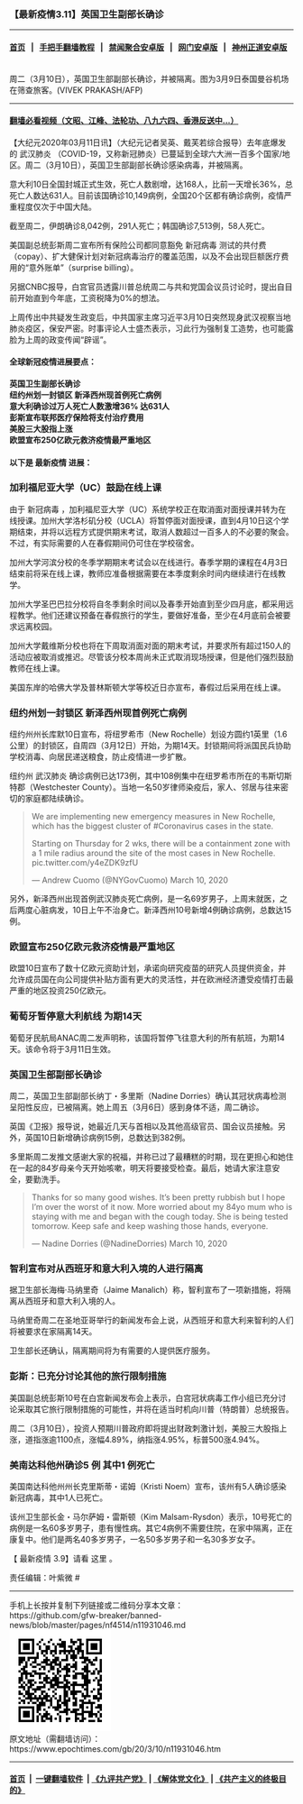 ### 【最新疫情3.11】英国卫生副部长确诊
------------------------

#### [首页](https://github.com/gfw-breaker/banned-news/blob/master/README.md) &nbsp;&nbsp;|&nbsp;&nbsp; [手把手翻墙教程](https://github.com/gfw-breaker/guides/wiki) &nbsp;&nbsp;|&nbsp;&nbsp; [禁闻聚合安卓版](https://github.com/gfw-breaker/bn-android) &nbsp;&nbsp;|&nbsp;&nbsp; [网门安卓版](https://github.com/oGate2/oGate) &nbsp;&nbsp;|&nbsp;&nbsp; [神州正道安卓版](https://github.com/SzzdOgate/update) 



<div><img alt="" class="aligncenter wp-post-image" src="https://i.epochtimes.com/assets/uploads/2020/03/000_1PQ0GI-600x400.jpg"/>
<div class="red16 caption">
 周二（3月10日），英国卫生部副部长确诊，并被隔离。图为3月9日泰国曼谷机场在筛查旅客。(VIVEK PRAKASH/AFP)
</div>
</div><hr/>

#### [翻墙必看视频（文昭、江峰、法轮功、八九六四、香港反送中...）](https://github.com/gfw-breaker/banned-news/blob/master/pages/link3.md)

<div><p>
 【大纪元2020年03月11日讯】（大纪元记者吴英、戴芙若综合报导）去年底爆发的
 <ok href="https://www.epochtimes.com/gb/tag/%E6%AD%A6%E6%B1%89%E8%82%BA%E7%82%8E.html">
  武汉肺炎
 </ok>
 （COVID-19，又称新冠肺炎）已蔓延到全球六大洲一百多个国家/地区。周二（3月10日），英国卫生部副部长确诊感染病毒，并被隔离。
</p>
<p>
 意大利10日全国封城正式生效，死亡人数剧增，达168人，比前一天增长36%，总死亡人数达631人。目前该国确诊10,149病例，全国20个区都有确诊病例，疫情严重程度仅次于中国大陆。
</p>
<p>
 截至周二，伊朗确诊8,042例，291人死亡；韩国确诊7,513例，58人死亡。
</p>
<p>
 美国副总统彭斯周二宣布所有保险公司都同意豁免
 <ok href="https://www.epochtimes.com/gb/tag/%E6%96%B0%E5%86%A0%E7%97%85%E6%AF%92.html">
  新冠病毒
 </ok>
 测试的共付费（copay）、扩大健保计划对新冠病毒治疗的覆盖范围，以及不会出现巨额医疗费用的“意外账单”（surprise billing）。
</p>
<p>
 另据CNBC报导，白宫官员透露川普总统周二与共和党国会议员讨论时，提出自目前开始直到今年底，工资税降为0%的想法。
</p>
<p>
 上周传出中共疑发生政变后，中共国家主席习近平3月10日突然现身武汉视察当地肺炎疫区，保安严密。时事评论人士盛杰表示，习此行为强制复工造势，也可能露脸为上周的政变传闻“辟谣”。
</p>
<h4>
 <strong>
  全球新冠疫情进展要点：
 </strong>
</h4>
<p>
 <strong>
  英国卫生副部长确诊
 </strong>
 <br/>
 <strong>
  纽约州划一封锁区 新泽西州现首例死亡病例
 </strong>
 <br/>
 <strong>
  意大利确诊过万人死亡人数激增36% 达631人
 </strong>
 <br/>
 <strong>
  彭斯宣布联邦医疗保险将支付治疗费用
 </strong>
 <br/>
 <strong>
  美股三大股指上涨
 </strong>
 <br/>
 <strong>
  欧盟宣布250亿欧元救济疫情最严重地区
 </strong>
</p>
<h4>
 <strong>
  以下是
  <ok href="https://www.epochtimes.com/gb/tag/%E6%9C%80%E6%96%B0%E7%96%AB%E6%83%85.html">
   最新疫情
  </ok>
  进展：
 </strong>
</h4>
<h3>
 加利福尼亚大学（UC）鼓励在线上课
</h3>
<p>
 由于
 <ok href="https://www.epochtimes.com/gb/tag/%E6%96%B0%E5%86%A0%E7%97%85%E6%AF%92.html">
  新冠病毒
 </ok>
 ，加利福尼亚大学（UC）系统学校正在取消面对面授课并转为在线授课。加州大学洛杉矶分校（UCLA）将暂停面对面授课，直到4月10日这个学期结束，并将以远程方式提供期末考试，取消人数超过一百多人的不必要的聚会。不过，有实际需要的人在春假期间仍可住在学校宿舍。
</p>
<p>
 加州大学河滨分校的冬季学期期末考试会以在线进行。春季学期的课程在4月3日结束前将采在线上课，教师应准备根据需要在本季度剩余时间内继续进行在线教学。
</p>
<p>
 加州大学圣巴巴拉分校将自冬季剩余时间以及春季开始直到至少四月底，都采用远程教学。他们还建议预备在春假旅行的学生，要做好准备，至少在4月底前会被要求远离校园。
</p>
<p>
 加州大学戴维斯分校也将在下周取消面对面的期末考试，并要求所有超过150人的活动应被取消或推迟。尽管该分校本周尚未正式取消现场授课，但是他们强烈鼓励教师在线上课。
</p>
<p>
 美国东岸的哈佛大学及普林斯顿大学等校近日亦宣布，春假过后采用在线上课。
</p>
<h3>
 纽约州划一封锁区 新泽西州现首例死亡病例
</h3>
<p>
 纽约州州长库默10日宣布，将纽罗希市（New Rochelle）划设方圆约1英里（1.6公里）的封锁区，自周四（3月12日）开始，为期14天。封锁期间将派国民兵协助学校消毒、向居民递送粮食，防止疫情进一步扩散。
</p>
<p>
 纽约州
 <ok href="https://www.epochtimes.com/gb/tag/%E6%AD%A6%E6%B1%89%E8%82%BA%E7%82%8E.html">
  武汉肺炎
 </ok>
 确诊病例已达173例，其中108例集中在纽罗希市所在的韦斯切斯特郡（Westchester County）。当地一名50岁律师染疫后，家人、邻居与往来密切的家庭都陆续确诊。
</p>
<p>
</p>
<blockquote class="twitter-tweet">
 <p dir="ltr" lang="en">
  We are implementing new emergency measures in New Rochelle, which has the biggest cluster of
  <ok href="https://twitter.com/hashtag/Coronavirus?src=hash&amp;ref_src=twsrc%5Etfw">
   #Coronavirus
  </ok>
  cases in the state.
 </p>
 <p>
  Starting on Thursday for 2 wks, there will be a containment zone with a 1 mile radius around the site of the most cases in New Rochelle.
  <ok href="https://t.co/y4eZDK9zfU">
   pic.twitter.com/y4eZDK9zfU
  </ok>
 </p>
 <p>
  — Andrew Cuomo (@NYGovCuomo)
  <ok href="https://twitter.com/NYGovCuomo/status/1237445846993702912?ref_src=twsrc%5Etfw">
   March 10, 2020
  </ok>
 </p>
</blockquote>
<p>
 <p>
 </p>
 <p>
  另外，新泽西州出现首例武汉肺炎死亡病例，是一名69岁男子，上周末就医，之后两度心脏病发，10日上午不治身亡。新泽西州10号新增4例确诊病例，总数达15例。
 </p>
 <h3>
  欧盟宣布250亿欧元救济疫情最严重地区
 </h3>
 <p>
  欧盟10日宣布了数十亿欧元资助计划，承诺向研究疫苗的研究人员提供资金，并允许成员国在向公司提供补贴方面有更大的灵活性，并在欧洲经济遭受疫情打击最严重的地区投资250亿欧元。
 </p>
 <h3>
  <strong>
   葡萄牙暂停意大利航线 为期14天
  </strong>
 </h3>
 <p>
  葡萄牙民航局ANAC周二发声明称，该国将暂停飞往意大利的所有航班，为期14天。该命令将于3月11日生效。
 </p>
 <h3>
  <strong>
   英国卫生部副部长确诊
  </strong>
 </h3>
 <p>
  周二，英国卫生部副部长纳丁・多里斯（Nadine Dorries）确认其冠状病毒检测呈阳性反应，已被隔离。她上周五（3月6日）感到身体不适，周二确诊。
 </p>
 <p>
  英国《卫报》报导说，她最近几天与首相以及其他高级官员、国会议员接触。另外，英国10日新增确诊病例15例，总数达到382例。
 </p>
 <p>
  多里斯周二发推文感谢大家的祝福，并称已过了最糟糕的时期，现在更担心和她住在一起的84岁母亲今天开始咳嗽，明天将要接受检查。最后，她请大家注意安全，要勤洗手。
 </p>
 <p>
 </p>
 <blockquote class="twitter-tweet">
  <p dir="ltr" lang="en">
   Thanks for so many good wishes. It’s been pretty rubbish but I hope I’m over the worst of it now. More worried about my 84yo mum who is staying with me and began with the cough today. She is being tested tomorrow. Keep safe and keep washing those hands, everyone.
  </p>
  <p>
   — Nadine Dorries (@NadineDorries)
   <ok href="https://twitter.com/NadineDorries/status/1237517539883634688?ref_src=twsrc%5Etfw">
    March 10, 2020
   </ok>
  </p>
 </blockquote>
 <p>
  <h3>
   智利宣布对从西班牙和意大利入境的人进行隔离
  </h3>
  <p>
   据卫生部长海梅·马纳里奇（Jaime Manalich）称，智利宣布了一项新措施，将隔离从西班牙和意大利入境的人。
  </p>
  <p>
   马纳里奇周二在圣地亚哥举行的新闻发布会上说，从西班牙和意大利来智利的人们将被要求在家隔离14天。
  </p>
  <p>
   卫生部长还确认，隔离期间将为有需要的人提供医疗服务。
  </p>
  <h3>
   <strong>
    彭斯：已充分讨论其他的旅行限制措施
   </strong>
  </h3>
  <p>
   美国副总统彭斯10号在白宫新闻发布会上表示，白宫冠状病毒工作小组已充分讨论采取其它旅行限制措施的可能性，并将在适当时机向川普（特朗普）总统报告。
  </p>
  <p>
   周二（3月10日），投资人预期川普政府即将提出财政刺激计划，美股三大股指上涨，道指涨逾1100点，涨幅4.89%，纳指涨4.95%，标普500涨4.94%。
  </p>
  <h3>
   <strong>
    美南达科他州确诊5
   </strong>
   <strong>
    例
   </strong>
   <strong>
    其中1
   </strong>
   <strong>
    例死亡
   </strong>
  </h3>
  <p>
   美国南达科他州州长克里斯蒂・诺姆（Kristi Noem）宣布，该州有5人确诊感染新冠病毒，其中1人已死亡。
  </p>
  <p>
   该州卫生部长金・马尔萨姆・雷斯顿（Kim Malsam-Rysdon）表示，10号死亡的病例是一名60多岁男子，患有慢性病。其它4病例不需要住院，在家中隔离，正在康复中。他们是两名40多岁男子，一名50多岁男子和一名30多岁女子。
  </p>
  <p>
   【
   <ok href="https://www.epochtimes.com/gb/tag/%E6%9C%80%E6%96%B0%E7%96%AB%E6%83%85.html">
    最新疫情
   </ok>
   3.9】请看
   <ok href="https://www.epochtimes.com/gb/20/3/10/n11928415.htm" rel="noopener noreferrer" target="_blank">
    这里
   </ok>
   。
  </p>
  <p>
   责任编辑：叶紫微 #
  </p>
 </p>
</p></div>
<hr/>
手机上长按并复制下列链接或二维码分享本文章：<br/>
https://github.com/gfw-breaker/banned-news/blob/master/pages/nf4514/n11931046.md <br/>
<a href='https://github.com/gfw-breaker/banned-news/blob/master/pages/nf4514/n11931046.md'><img src='https://github.com/gfw-breaker/banned-news/blob/master/pages/nf4514/n11931046.md.png'/></a> <br/>
原文地址（需翻墙访问）：https://www.epochtimes.com/gb/20/3/10/n11931046.htm


------------------------
#### [首页](https://github.com/gfw-breaker/banned-news/blob/master/README.md) &nbsp;|&nbsp; [一键翻墙软件](https://github.com/gfw-breaker/nogfw/blob/master/README.md) &nbsp;| [《九评共产党》](https://github.com/gfw-breaker/9ping.md/blob/master/README.md#九评之一评共产党是什么) | [《解体党文化》](https://github.com/gfw-breaker/jtdwh.md/blob/master/README.md) | [《共产主义的终极目的》](https://github.com/gfw-breaker/gczydzjmd.md/blob/master/README.md)


<img src='http://gfw-breaker.win/banned-news/pages/nf4514/n11931046.md' width='0px' height='0px'/>